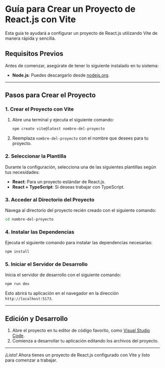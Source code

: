 

# Guía para Crear un Proyecto de React.js con Vite

Esta guía te ayudará a configurar un proyecto de React.js utilizando Vite de manera rápida y sencilla.

## Requisitos Previos

Antes de comenzar, asegúrate de tener lo siguiente instalado en tu sistema:

- **Node.js**: Puedes descargarlo desde [nodejs.org](https://nodejs.org).

---

## Pasos para Crear el Proyecto

### 1. Crear el Proyecto con Vite

1. Abre una terminal y ejecuta el siguiente comando:
    ```bash
    npm create vite@latest nombre-del-proyecto
    ```
2. Reemplaza `nombre-del-proyecto` con el nombre que desees para tu proyecto.

### 2. Seleccionar la Plantilla

Durante la configuración, selecciona una de las siguientes plantillas según tus necesidades:

- **React**: Para un proyecto estándar de React.js.
- **React + TypeScript**: Si deseas trabajar con TypeScript.

### 3. Acceder al Directorio del Proyecto

Navega al directorio del proyecto recién creado con el siguiente comando:
```bash
cd nombre-del-proyecto
```

### 4. Instalar las Dependencias

Ejecuta el siguiente comando para instalar las dependencias necesarias:
```bash
npm install
```

### 5. Iniciar el Servidor de Desarrollo

Inicia el servidor de desarrollo con el siguiente comando:
```bash
npm run dev
```

Esto abrirá tu aplicación en el navegador en la dirección `http://localhost:5173`.

---

## Edición y Desarrollo

1. Abre el proyecto en tu editor de código favorito, como [Visual Studio Code](https://code.visualstudio.com/).
2. Comienza a desarrollar tu aplicación editando los archivos del proyecto.

---

¡Listo! Ahora tienes un proyecto de React.js configurado con Vite y listo para comenzar a trabajar.
